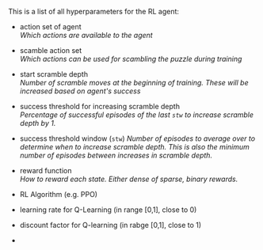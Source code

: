 This is a list of all hyperparameters for the RL agent:

- action set of agent  
  *Which actions are available to the agent*
- scamble action set  
  *Which actions can be used for scambling the puzzle during training*
- start scramble depth  
  *Number of scramble moves at the beginning of training. These will be increased based on agent's success*
- success threshold for increasing scramble depth  
  *Percentage of successful episodes of the last `stw` to increase scramble depth by 1.*
- success threshold window (`stw`)
  *Number of episodes to average over to determine when to increase scramble depth. This is also the minimum number of episodes between increases in scramble depth.*

- reward function  
  *How to reward each state. Either dense of sparse, binary rewards.*

- RL Algorithm (e.g. PPO)
- learning rate for Q-Learning (in range [0,1], close to 0)
- discount factor for Q-learning (in rabge [0,1], close to 1)
- 